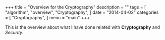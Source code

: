 +++
title = "Overview for the Cryptography"
description = ""
tags = [
    "algorithm",
    "overview",
    "Cryptography",
]
date = "2014-04-02"
categories = [
    "Cryptography",
]
menu = "main"
+++

This is the overview about what I have done related with **Cryptography** and *Security*.